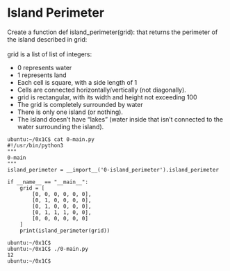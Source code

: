 # Island Perimeter
Create a function def island_perimeter(grid): that returns the perimeter of the island described in grid:<br>
<br>
grid is a list of list of integers:<br>
* 0 represents water
* 1 represents land
* Each cell is square, with a side length of 1
* Cells are connected horizontally/vertically (not diagonally).
* grid is rectangular, with its width and height not exceeding 100
* The grid is completely surrounded by water
* There is only one island (or nothing).
* The island doesn’t have “lakes” (water inside that isn’t connected to the water surrounding the island).

```
ubuntu:~/0x1C$ cat 0-main.py
#!/usr/bin/python3
"""
0-main
"""
island_perimeter = __import__('0-island_perimeter').island_perimeter

if __name__ == "__main__":
    grid = [
        [0, 0, 0, 0, 0, 0],
        [0, 1, 0, 0, 0, 0],
        [0, 1, 0, 0, 0, 0],
        [0, 1, 1, 1, 0, 0],
        [0, 0, 0, 0, 0, 0]
    ]
    print(island_perimeter(grid))

ubuntu:~/0x1C$ 
ubuntu:~/0x1C$ ./0-main.py
12
ubuntu:~/0x1C$ 
```
